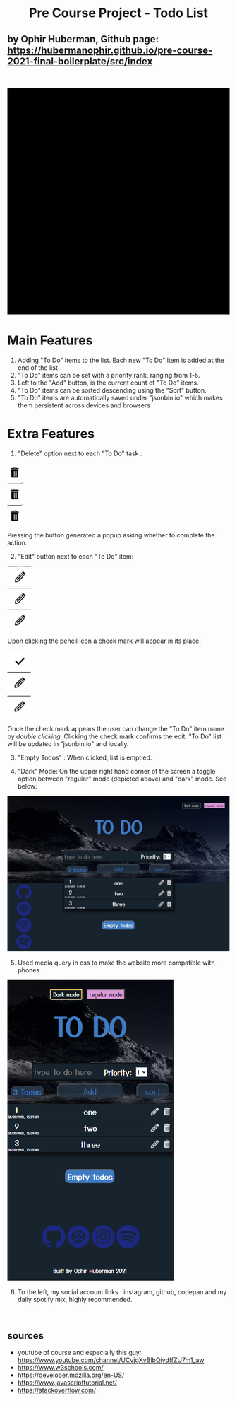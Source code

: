 <div align="center"><h1>Pre Course Project - Todo List</h1></div>

## by Ophir Huberman, Github page: https://hubermanophir.github.io/pre-course-2021-final-boilerplate/src/index
<br>

![my to do list](./src/images-and-videos/zoom-0.gif)

# Main Features 

1. Adding "To Do" items to the list. Each new "To Do" item is added at the end of the list
2. "To Do" items can be set with a priority rank, ranging from 1-5.
3. Left to the "Add" button, is the current count of "To Do" items.
4. "To Do" items can be sorted descending using the "Sort" button.
5. "To Do" items are automatically saved under "jsonbin.io" which makes them persistent across devices and browsers


# Extra Features

1. "Delete" option next to each "To Do" task : 

![delete button](./src/images-and-videos/delete-button.PNG)

Pressing the button generated a popup asking whether to complete the action.


2. "Edit" button next to each "To Do" item:

![edit button](./src/images-and-videos/edit-button.PNG)

Upon clicking the pencil icon a check mark will appear in its place:

![check mark](./src/images-and-videos/done.PNG)

Once the check mark appears the user can change the "To Do" item name by *double clicking*.  Clicking the check mark confirms the edit. "To Do" list will be updated in "jsonbin.io" and locally.

3. "Empty Todos" : When clicked, list is emptied.

4. "Dark" Mode: On the upper right hand corner of the screen a toggle option between "regular" mode (depicted above) and "dark" mode. See below:

![dark mode](./src/images-and-videos/dark-theme.PNG)

5. Used media query in css to make the website more compatible with phones : 

![phone look](./src/images-and-videos/media-query.PNG)

6. To the left, my social account links : instagram, github, codepan and my daily spotify mix, highly recommended.

<br>

## sources 

- youtube of course and especially this guy: https://www.youtube.com/channel/UCvjgXvBlbQiydffZU7m1_aw
- https://www.w3schools.com/ 
- https://developer.mozilla.org/en-US/
- https://www.javascripttutorial.net/
- https://stackoverflow.com/
